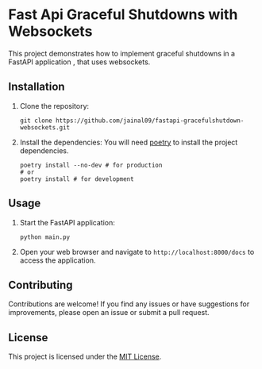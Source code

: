 # Fast Api Graceful Shutdowns with Websockets

This project demonstrates how to implement graceful shutdowns in a FastAPI application ,
that uses websockets.

## Installation

1. Clone the repository:

    ```shell
    git clone https://github.com/jainal09/fastapi-gracefulshutdown-websockets.git
    ```

2. Install the dependencies:
   You will need [poetry](https://python-poetry.org/) to install the project dependencies.

   ```shell
   poetry install --no-dev # for production
   # or
   poetry install # for development
## Usage


1. Start the FastAPI application:

    ```shell
    python main.py
    ```

2. Open your web browser and navigate to `http://localhost:8000/docs` to access the 
   application.

## Contributing

Contributions are welcome! If you find any issues or have suggestions for improvements,
please open an issue or submit a pull request.

## License

This project is licensed under the [MIT License](LICENSE).
